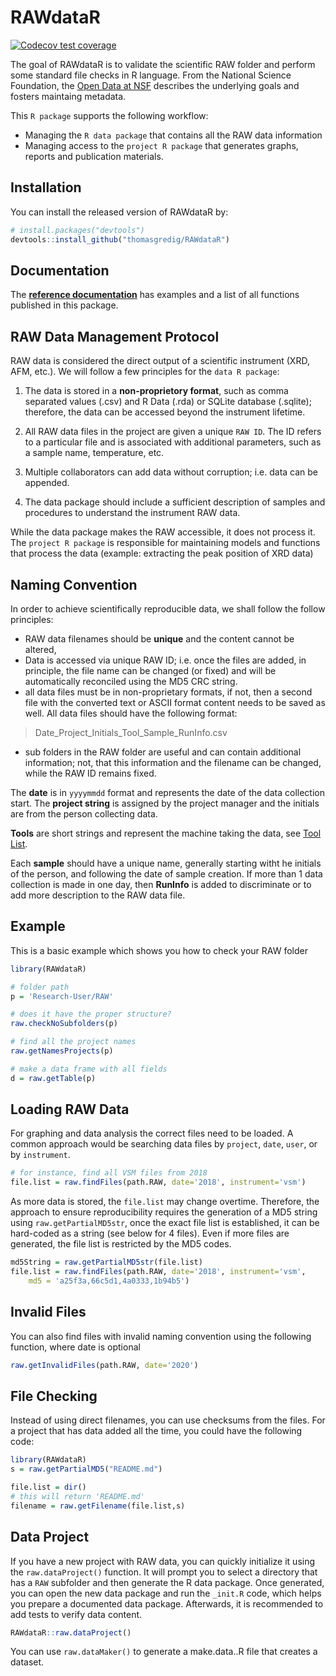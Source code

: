 # RAWdataR

<!-- badges: start -->
[![Codecov test coverage](https://codecov.io/gh/thomasgredig/RAWdataR/branch/master/graph/badge.svg)](https://app.codecov.io/gh/thomasgredig/RAWdataR?branch=master)
<!-- badges: end -->

The goal of RAWdataR is to validate the scientific RAW folder and perform some standard file checks in R language. From the National Science Foundation, the [Open Data at NSF](https://www.nsf.gov/data/) describes the underlying goals and fosters maintaing metadata. 

This `R package` supports the following workflow: 

* Managing the `R data package` that contains all the RAW data information
* Managing access to the `project R package` that generates graphs, reports and publication materials.


## Installation

You can install the released version of RAWdataR by:

``` r
# install.packages("devtools")
devtools::install_github("thomasgredig/RAWdataR")
```

## Documentation

The **[reference documentation](https://thomasgredig.github.io/RAWdataR/)** has examples and a list of all functions published in this package.


## RAW Data Management Protocol

RAW data is considered the direct output of a scientific instrument (XRD, AFM, etc.). We will follow a few principles for the `data R package`:

1) The data is stored in a **non-proprietory format**, such as comma separated values (.csv) and R Data (.rda) or SQLite database (.sqlite); therefore, the data can be accessed beyond the instrument lifetime. 

2) All RAW data files in the project are given a unique `RAW ID`. The ID refers to a particular file and is associated with additional parameters, such as a sample name, temperature, etc.

3) Multiple collaborators can add data without corruption; i.e. data can be appended.

4) The data package should include a sufficient description of samples and procedures to understand the instrument RAW data.

While the data package makes the RAW accessible, it does not process it. The `project R package` is responsible for maintaining models and functions that process the data (example: extracting the peak position of XRD data)


## Naming Convention

In order to achieve scientifically reproducible data, we shall follow the follow principles: 

- RAW data filenames should be **unique** and the content cannot be altered, 
- Data is accessed via unique RAW ID; i.e. once the files are added, in principle, the file name can be changed (or fixed) and will be automatically reconciled using the MD5 CRC string.
- all data files must be in non-proprietary formats, if not, then a second file with the converted text or ASCII format content needs to be saved as well. All data files should have the following format:

>  Date_Project_Initials_Tool_Sample_RunInfo.csv 

- sub folders in the RAW folder are useful and can contain additional information; not, that this information and the filename can be changed, while the RAW ID remains fixed.

The **date** is in `yyyymmdd` format and represents the date of the data collection start. The **project string** is assigned by the project manager and the initials are from the person collecting data.

**Tools** are short strings and represent the machine taking the data, see [Tool List](https://github.com/thomasgredig/MSthesis-Guidelines).

Each **sample** should have a unique name, generally starting witht he initials of the person, and following the date of sample creation. 
If more than 1 data collection is made in one day, then **RunInfo** is added to discriminate or to add more description to the RAW data file. 


## Example

This is a basic example which shows you how to check your RAW folder

``` r
library(RAWdataR)

# folder path
p = 'Research-User/RAW'

# does it have the proper structure?
raw.checkNoSubfolders(p)

# find all the project names
raw.getNamesProjects(p)

# make a data frame with all fields
d = raw.getTable(p)
```

## Loading RAW Data

For graphing and data analysis the correct files need to be loaded. A common approach would be searching data files by `project`, `date`, `user`, or by `instrument`. 

``` r
# for instance, find all VSM files from 2018
file.list = raw.findFiles(path.RAW, date='2018', instrument='vsm')
```

As more data is stored, the `file.list` may change overtime. Therefore, the  approach to ensure reproducibility requires the generation of a MD5 string using `raw.getPartialMD5str`, once the exact file list is established, it can be hard-coded as a string (see below for 4 files). Even if more files are generated, the file list is restricted by the MD5 codes. 

``` r
md5String = raw.getPartialMD5str(file.list)
file.list = raw.findFiles(path.RAW, date='2018', instrument='vsm',
    md5 = 'a25f3a,66c5d1,4a0333,1b94b5')
```

## Invalid Files

You can also find files with invalid naming convention using the following function, where date is optional

``` r
raw.getInvalidFiles(path.RAW, date='2020')
```


## File Checking

Instead of using direct filenames, you can use checksums from the files. For a project that has data added all the time, you could have the following code:

``` r
library(RAWdataR)
s = raw.getPartialMD5("README.md")

file.list = dir()
# this will return 'README.md'
filename = raw.getFilename(file.list,s)
```


## Data Project

If you have a new project with RAW data, you can quickly initialize it using the `raw.dataProject()` function. It will prompt you to select a directory that has a `RAW` subfolder and then generate the R data package. Once generated, you can open the new data package and run the `_init.R` code, which helps you prepare a documented data package. Afterwards, it is recommended to add tests to verify data content.

``` r
RAWdataR::raw.dataProject()
```

You can use `raw.dataMaker()` to generate a make.data..R file that creates a dataset.

